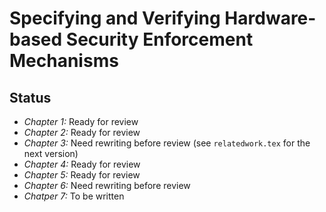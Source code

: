 # Specifying and Verifying Hardware-based Security Enforcement Mechanisms

## Status

- *Chapter 1:* Ready for review
- *Chapter 2:* Ready for review
- *Chapter 3:* Need rewriting before review (see `relatedwork.tex` for the next
  version)
- *Chapter 4:* Ready for review
- *Chapter 5:* Ready for review
- *Chapter 6:* Need rewriting before review
- *Chatper 7:* To be written
